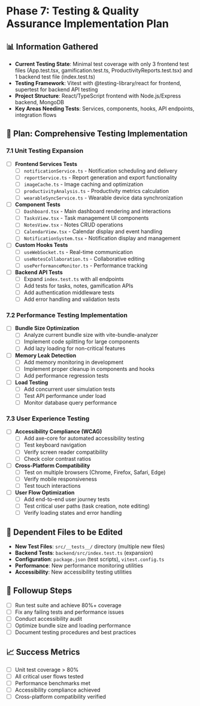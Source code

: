 # Phase 7: Testing & Quality Assurance Implementation Plan

## 📊 **Information Gathered**
- **Current Testing State**: Minimal test coverage with only 3 frontend test files (App.test.tsx, gamification.test.ts, ProductivityReports.test.tsx) and 1 backend test file (index.test.ts)
- **Testing Framework**: Vitest with @testing-library/react for frontend, supertest for backend API testing
- **Project Structure**: React/TypeScript frontend with Node.js/Express backend, MongoDB
- **Key Areas Needing Tests**: Services, components, hooks, API endpoints, integration flows

## 🎯 **Plan: Comprehensive Testing Implementation**

### 7.1 Unit Testing Expansion
- [ ] **Frontend Services Tests**
  - [ ] `notificationService.ts` - Notification scheduling and delivery
  - [ ] `reportService.ts` - Report generation and export functionality
  - [ ] `imageCache.ts` - Image caching and optimization
  - [ ] `productivityAnalysis.ts` - Productivity metrics calculation
  - [ ] `wearableSyncService.ts` - Wearable device data synchronization

- [ ] **Component Tests**
  - [ ] `Dashboard.tsx` - Main dashboard rendering and interactions
  - [ ] `TasksView.tsx` - Task management UI components
  - [ ] `NotesView.tsx` - Notes CRUD operations
  - [ ] `CalendarView.tsx` - Calendar display and event handling
  - [ ] `NotificationSystem.tsx` - Notification display and management

- [ ] **Custom Hooks Tests**
  - [ ] `useWebSocket.ts` - Real-time communication
  - [ ] `useNotesCollaboration.ts` - Collaborative editing
  - [ ] `usePerformanceMonitor.ts` - Performance tracking

- [ ] **Backend API Tests**
  - [ ] Expand `index.test.ts` with all endpoints
  - [ ] Add tests for tasks, notes, gamification APIs
  - [ ] Add authentication middleware tests
  - [ ] Add error handling and validation tests

### 7.2 Performance Testing Implementation
- [ ] **Bundle Size Optimization**
  - [ ] Analyze current bundle size with vite-bundle-analyzer
  - [ ] Implement code splitting for large components
  - [ ] Add lazy loading for non-critical features

- [ ] **Memory Leak Detection**
  - [ ] Add memory monitoring in development
  - [ ] Implement proper cleanup in components and hooks
  - [ ] Add performance regression tests

- [ ] **Load Testing**
  - [ ] Add concurrent user simulation tests
  - [ ] Test API performance under load
  - [ ] Monitor database query performance

### 7.3 User Experience Testing
- [ ] **Accessibility Compliance (WCAG)**
  - [ ] Add axe-core for automated accessibility testing
  - [ ] Test keyboard navigation
  - [ ] Verify screen reader compatibility
  - [ ] Check color contrast ratios

- [ ] **Cross-Platform Compatibility**
  - [ ] Test on multiple browsers (Chrome, Firefox, Safari, Edge)
  - [ ] Verify mobile responsiveness
  - [ ] Test touch interactions

- [ ] **User Flow Optimization**
  - [ ] Add end-to-end user journey tests
  - [ ] Test critical user paths (task creation, note editing)
  - [ ] Verify loading states and error handling

## 📁 **Dependent Files to be Edited**
- **New Test Files**: `src/__tests__/` directory (multiple new files)
- **Backend Tests**: `backend/src/index.test.ts` (expansion)
- **Configuration**: `package.json` (test scripts), `vitest.config.ts`
- **Performance**: New performance monitoring utilities
- **Accessibility**: New accessibility testing utilities

## 🔄 **Followup Steps**
- [ ] Run test suite and achieve 80%+ coverage
- [ ] Fix any failing tests and performance issues
- [ ] Conduct accessibility audit
- [ ] Optimize bundle size and loading performance
- [ ] Document testing procedures and best practices

## 📈 **Success Metrics**
- [ ] Unit test coverage > 80%
- [ ] All critical user flows tested
- [ ] Performance benchmarks met
- [ ] Accessibility compliance achieved
- [ ] Cross-platform compatibility verified
